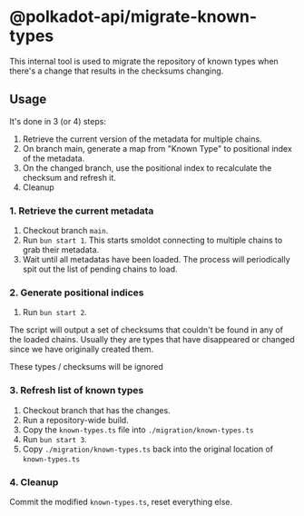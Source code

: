 # @polkadot-api/migrate-known-types

This internal tool is used to migrate the repository of known types when there's a change that results in the checksums changing.

## Usage

It's done in 3 (or 4) steps:

1. Retrieve the current version of the metadata for multiple chains.
2. On branch main, generate a map from "Known Type" to positional index of the metadata.
3. On the changed branch, use the positional index to recalculate the checksum and refresh it.
4. Cleanup

### 1. Retrieve the current metadata

1. Checkout branch `main`.
2. Run `bun start 1`. This starts smoldot connecting to multiple chains to grab their metadata.
3. Wait until all metadatas have been loaded. The process will periodically spit out the list of pending chains to load.

### 2. Generate positional indices

1. Run `bun start 2`.

The script will output a set of checksums that couldn't be found in any of the loaded chains. Usually they are types that have disappeared or changed since we have originally created them.

These types / checksums will be ignored

### 3. Refresh list of known types

1. Checkout branch that has the changes.
2. Run a repository-wide build.
3. Copy the `known-types.ts` file into `./migration/known-types.ts`
4. Run `bun start 3`.
5. Copy `./migration/known-types.ts` back into the original location of `known-types.ts`

### 4. Cleanup

Commit the modified `known-types.ts`, reset everything else.
